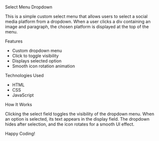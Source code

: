 Select Menu Dropdown

This is a simple custom select menu that allows users to select a social media platform from a dropdown. When a user clicks a div containing an image and paragraph, the chosen platform is displayed at the top of the menu.

Features
* Custom dropdown menu
* Click to toggle visibility
* Displays selected option
* Smooth icon rotation animation

Technologies Used

* HTML
* CSS
* JavaScript

How It Works

Clicking the select field toggles the visibility of the dropdown menu.
When an option is selected, its text appears in the display field.
The dropdown hides after selection, and the icon rotates for a smooth UI effect.

Happy Coding!
